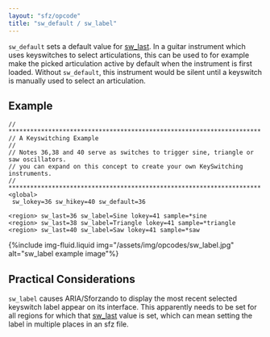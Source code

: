 ```yaml
---
layout: "sfz/opcode"
title: "sw_default / sw_label"
---
```

`sw_default` sets a default value for [sw_last]. In a guitar instrument
which uses keyswitches to select articulations, this can be used to for example
make the picked articulation active by default when the instrument is first loaded.
Without `sw_default`, this instrument would be silent until a keyswitch is manually
used to select an articulation.

## Example

```
// **********************************************************************
// A Keyswitching Example
//
// Notes 36,38 and 40 serve as switches to trigger sine, triangle or saw oscillators.
// you can expand on this concept to create your own KeySwitching instruments.
// **********************************************************************
<global>
 sw_lokey=36 sw_hikey=40 sw_default=36

<region> sw_last=36 sw_label=Sine lokey=41 sample=*sine
<region> sw_last=38 sw_label=Triangle lokey=41 sample=*triangle
<region> sw_last=40 sw_label=Saw lokey=41 sample=*saw
```

{%include img-fluid.liquid
  img="/assets/img/opcodes/sw_label.jpg"
  alt="sw_label example image"%}

## Practical Considerations

`sw_label` causes ARIA/Sforzando to display the most recent selected keyswitch label
appear on its interface. This apparently needs to be set for all regions for which
that [sw_last] value is set, which can mean setting the label in multiple places in
an sfz file.


[sw_last]: sw_last
